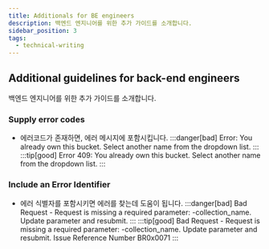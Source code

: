 ```yaml
---
title: Additionals for BE engineers
description: 백엔드 엔지니어를 위한 추가 가이드를 소개합니다.
sidebar_position: 3
tags:
  - technical-writing
---
```


## Additional guidelines for back-end engineers

백엔드 엔지니어를 위한 추가 가이드를 소개합니다.

### Supply error codes

- 에러코드가 존재하면, 에러 메시지에 포함시킵니다.
  :::danger[bad]
  Error: You already own this bucket. Select another name from the dropdown list.
  :::
  :::tip[good]
  Error 409: You already own this bucket. Select another name from the dropdown list.
  :::

### Include an Error Identifier

- 에러 식별자를 포함시키면 에러를 찾는데 도움이 됩니다.
  :::danger[bad]
  Bad Request - Request is missing a required parameter: -collection_name. Update parameter and resubmit.
  :::
  :::tip[good]
  Bad Request - Request is missing a required parameter: -collection_name. Update parameter and resubmit. Issue Reference Number BR0x0071
  :::
